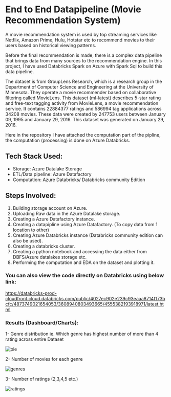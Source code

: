 # End to End Datapipeline (Movie Recommendation System)

A movie recommendation system is used by top streaming services like Netflix, Amazon Prime, Hulu, Hotstar etc to recommend movies to their users based on historical viewing patterns.

Before the final recommendation is made, there is a complex data pipeline that brings data from many sources to the recommendation engine. In this project, I have used Databricks Spark on Azure with Spark Sql to build this data pipeline.

The dataset is from GroupLens Research, which is a research group in the Department of Computer Science and Engineering at the University of Minnesota. They operate a movie recommender based on collaborative filtering called MovieLens. This dataset (ml-latest) describes 5-star rating and free-text tagging activity from MovieLens, a movie recommendation service. It contains 22884377 ratings and 586994 tag applications across 34208 movies. These data were created by 247753 users between January 09, 1995 and January 29, 2016. This dataset was generated on January 29, 2016.

Here in the repository I have attached the computation part of the pipline, the computation (processing) is done on Azure Databricks.

## Tech Stack Used:

- Storage: Azure Datalake Storage
- ETL/Data pipeline: Azure Datafactory
- Computation: Azure Databricks/ Databricks community Edition

## Steps Involved:

1. Building storage account on Azure.
2. Uploading Raw data in the Azure Datalake storage.
3. Creating a Azure Datafactory instance.
4. Creating a datapipline using Azure Datafactory. (To copy data from 1 location to other)
5. Creating Azure Databricks instance (Databricks community edition can also be used).
6. Creating a databricks cluster.
7. Creating a python notebook and accessing the data either from DBFS/Azure datalakes storage etc.
8. Performing the computation and EDA on the dataset and plotting it.

### You can also view the code directly on Databricks using below link:

https://databricks-prod-cloudfront.cloud.databricks.com/public/4027ec902e239c93eaaa8714f173bcfc/4873749021654053/3608940803493665/4555382193918971/latest.html

### Results (Dashboard/Charts):

1- Genre distribution ie. Which genre has highest number of more than 4 rating across entire Dataset

![pie](https://user-images.githubusercontent.com/20026958/115122416-80a3c900-9fd5-11eb-9513-b933919a1755.png)

2- Number of movies for each genre

![genres](https://user-images.githubusercontent.com/20026958/115122424-87cad700-9fd5-11eb-914a-b6bfd7c22ac0.png)

3- Number of ratings (2,3,4,5 etc.)

![ratings](https://user-images.githubusercontent.com/20026958/115122428-8b5e5e00-9fd5-11eb-91dc-69d47b5b4768.png)

